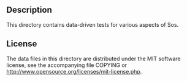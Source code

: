 Description
------------

This directory contains data-driven tests for various aspects of Sos.

License
--------

The data files in this directory are distributed under the MIT software
license, see the accompanying file COPYING or
http://www.opensource.org/licenses/mit-license.php.

